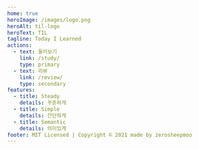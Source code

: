 ```yaml
---
home: true
heroImage: /images/logo.png
heroAlt: til-logo
heroText: TIL
tagline: Today I Learned
actions:
  - text: 둘러보기
    link: /study/
    type: primary
  - text: 리뷰
    link: /review/
    type: secondary
features:
  - title: Steady
    details: 꾸준하게
  - title: Simple
    details: 간단하게
  - title: Semantic
    details: 의미있게
footer: MIT Licensed | Copyright © 2021 made by zerosheepmoo
---
```

